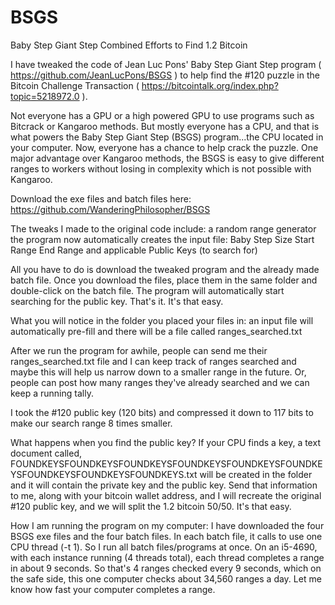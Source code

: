 # BSGS
Baby Step Giant Step Combined Efforts to Find 1.2 Bitcoin

I have tweaked the code of Jean Luc Pons' Baby Step Giant Step program ( https://github.com/JeanLucPons/BSGS ) to help find the #120 puzzle in the Bitcoin Challenge Transaction ( https://bitcointalk.org/index.php?topic=5218972.0 ).

Not everyone has a GPU or a high powered GPU to use programs such as Bitcrack or Kangaroo methods. But mostly everyone has a CPU, and that is what powers the Baby Step Giant Step (BSGS) program...the CPU located in your computer. Now, everyone has a chance to help crack the puzzle. One major advantage over Kangaroo methods, the BSGS is easy to give different ranges to workers without losing in complexity which is not possible with Kangaroo.

Download the exe files and batch files here:
https://github.com/WanderingPhilosopher/BSGS

The tweaks I made to the original code include:
a random range generator
the program now automatically creates the input file:
Baby Step Size
Start Range
End Range
and applicable Public Keys (to search for)

All you have to do is download the tweaked program and the already made batch file. Once you download the files, place them in the same folder and double-click on the batch file. The program will automatically start searching for the public key. That's it. It's that easy.

What you will notice in the folder you placed your files in:
an input file will automatically pre-fill
and there will be a file called ranges_searched.txt

After we run the program for awhile, people can send me their ranges_searched.txt file and I can keep track of ranges searched and maybe this will help us narrow down to a smaller range in the future. Or, people can post how many ranges they've already searched and we can keep a running tally.

I took the #120 public key (120 bits) and compressed it down to 117 bits to make our search range 8 times smaller.

What happens when you find the public key?
If your CPU finds a key, a text document called, FOUNDKEYSFOUNDKEYSFOUNDKEYSFOUNDKEYSFOUNDKEYSFOUNDKEYSFOUNDKEYSFOUNDKEYSFOUNDKEYS.txt will be created in the folder and it will contain the private key and the public key. Send that information to me, along with your bitcoin wallet address, and I will recreate the original #120 public key, and we will split the 1.2 bitcoin 50/50. It's that easy.

How I am running the program on my computer:
I have downloaded the four BSGS exe files and the four batch files. In each batch file, it calls to use one CPU thread (-t 1). So I run all batch files/programs at once. On an i5-4690, with each instance running (4 threads total), each thread completes a range in about 9 seconds. So that's 4 ranges checked every 9 seconds, which on the safe side, this one computer checks about 34,560 ranges a day. Let me know how fast your computer completes a range.
